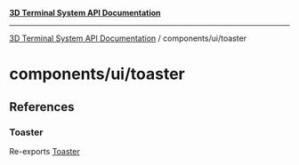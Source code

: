 [**3D Terminal System API Documentation**](../../../README.md)

***

[3D Terminal System API Documentation](../../../README.md) / components/ui/toaster

# components/ui/toaster

## References

### Toaster

Re-exports [Toaster](functions/Toaster.md)
